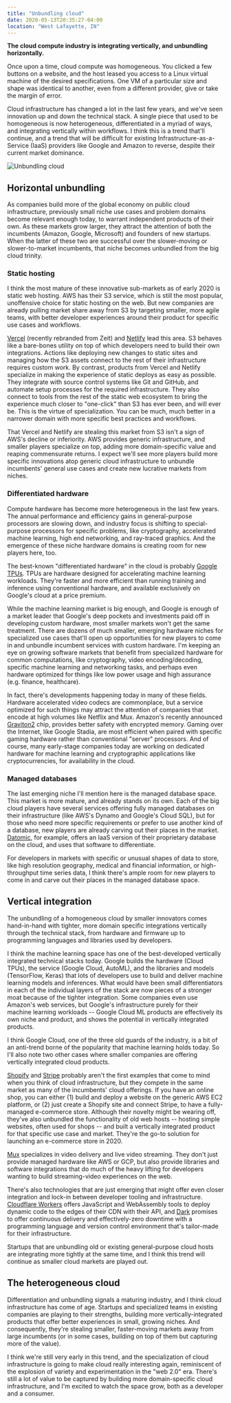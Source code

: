 ```yaml
---
title: "Unbundling cloud"
date: 2020-05-13T20:35:27-04:00
location: "West Lafayette, IN"
---
```


**The cloud compute industry is integrating vertically, and unbundling horizontally.**

Once upon a time, cloud compute was homogeneous. You clicked a few buttons on a website, and the host leased you access to a Linux virtual machine of the desired specifications. One VM of a particular size and shape was identical to another, even from a different provider, give or take the margin of error.

Cloud infrastructure has changed a lot in the last few years, and we've seen innovation up and down the technical stack. A single piece that used to be homogeneous is now heterogeneous, differentiated in a myriad of ways, and integrating vertically within workflows. I think this is a trend that'll continue, and a trend that will be difficult for existing Infrastructure-as-a-Service (IaaS) providers like Google and Amazon to reverse, despite their current market dominance.

<p>
<img src="/img/unbundling-cloud.jpg" alt="Unbundling cloud" class="blend-multiply">
</p>

## Horizontal unbundling

As companies build more of the global economy on public cloud infrastructure, previously small niche use cases and problem domains become relevant enough today, to warrant independent products of their own. As these markets grow larger, they attract the attention of both the incumbents (Amazon, Google, Microsoft) and founders of new startups. When the latter of these two are successful over the slower-moving or slower-to-market incumbents, that niche becomes unbundled from the big cloud trinity.

### Static hosting

I think the most mature of these innovative sub-markets as of early 2020 is static web hosting. AWS has their S3 service, which is still the most popular, unoffensive choice for static hosting on the web. But new companies are already pulling market share away from S3 by targeting smaller, more agile teams, with better developer experiences around their product for specific use cases and workflows.

[Vercel](https://vercel.com) (recently rebranded from Zeit) and [Netlify](https://www.netlify.com) lead this area. S3 behaves like a bare-bones utility on top of which developers need to build their own integrations. Actions like deploying new changes to static sites and managing how the S3 assets connect to the rest of their infrastructure requires custom work. By contrast, products from Vercel and Netlify specialize in making the experience of static deploys as easy as possible. They integrate with source control systems like Git and GitHub, and automate setup processes for the required infrastructure. They also connect to tools from the rest of the static web ecosystem to bring the experience much closer to "one-click" than S3 has ever been, and will ever be. This is the virtue of specialization. You can be much, much better in a narrower domain with more specific best practices and workflows.

That Vercel and Netlify are stealing this market from S3 isn't a sign of AWS's decline or inferiority. AWS provides generic infrastructure, and smaller players specialize on top, adding more domain-specific value and reaping commensurate returns. I expect we'll see more players build more specific innovations atop generic cloud infrastructure to unbundle incumbents' general use cases and create new lucrative markets from niches.

### Differentiated hardware

Compute hardware has become more heterogeneous in the last few years. The annual performance and efficiency gains in general-purpose processors are slowing down, and industry focus is shifting to special-purpose processors for specific problems, like cryptography, accelerated machine learning, high end networking, and ray-traced graphics. And the emergence of these niche hardware domains is creating room for new players here, too.

The best-known "differentiated hardware" in the cloud is probably [Google TPUs](https://cloud.google.com/tpu). TPUs are hardware designed for accelerating machine learning workloads. They're faster and more efficient than running training and inference using conventional hardware, and available exclusively on Google's cloud at a price premium.

While the machine learning market is big enough, and Google is enough of a market leader that Google's deep pockets and investments paid off in developing custom hardware, most smaller markets won't get the same treatment. There are dozens of much smaller, emerging hardware niches for specialized use cases that'll open up opportunities for new players to come in and unbundle incumbent services with custom hardware. I'm keeping an eye on growing software markets that benefit from specialized hardware for common computations, like cryptography, video encoding/decoding, specific machine learning and networking tasks, and perhaps even hardware optimized for things like low power usage and high assurance (e.g. finance, healthcare).

In fact, there's developments happening today in many of these fields. Hardware accelerated video codecs are commonplace, but a service optimized for such things may attract the attention of companies that encode at high volumes like Netflix and Mux. Amazon's recently announced [Graviton2](https://aws.amazon.com/blogs/aws/new-m6g-ec2-instances-powered-by-arm-based-aws-graviton2/) chip, provides better safety with encrypted memory. Gaming over the Internet, like Google Stadia, are most efficient when paired with specific gaming hardware rather than conventional "server" processors. And of course, many early-stage companies today are working on dedicated hardware for machine learning and cryptographic applications like cryptocurrencies, for availability in the cloud.

### Managed databases

The last emerging niche I'll mention here is the managed database space. This market is more mature, and already stands on its own. Each of the big cloud players have several services offering fully managed databases on their infrastructure (like AWS's Dynamo and Google's Cloud SQL), but for those who need more specific requirements or prefer to use another kind of a database, new players are already carving out their places in the market. [Datomic](https://www.datomic.com), for example, offers an IaaS version of their proprietary database on the cloud, and uses that software to differentiate.

For developers in markets with specific or unusual shapes of data to store, like high resolution geography, medical and financial information, or high-throughput time series data, I think there's ample room for new players to come in and carve out their places in the managed database space.

## Vertical integration

The unbundling of a homogeneous cloud by smaller innovators comes hand-in-hand with tighter, more domain specific integrations vertically through the technical stack, from hardware and firmware up to programming languages and libraries used by developers.

I think the machine learning space has one of the best-developed vertically integrated technical stacks today. Google builds the hardware (Cloud TPUs), the service (Google Cloud, AutoML), and the libraries and models (TensorFlow, Keras) that lots of developers use to build and deliver machine learning models and inferences. What would have been small differentiators in each of the individual layers of the stack are now pieces of a stronger moat because of the tighter integration. Some companies even use Amazon's web services, but Google's infrastructure purely for their machine learning workloads -- Google Cloud ML products are effectively its own niche and product, and shows the potential in vertically integrated products.

I think Google Cloud, one of the three old guards of the industry, is a bit of an anti-trend borne of the popularity that machine learning holds today. So I'll also note two other cases where smaller companies are offering vertically integrated cloud products.

[Shopify](https://www.shopify.com) and [Stripe](https://stripe.com/connect) probably aren't the first examples that come to mind when you think of cloud infrastructure, but they compete in the same market as many of the incumbents' cloud offerings. If you have an online shop, you can either (1) build and deploy a website on the generic AWS EC2 platform, or (2) just create a Shopify site and connect Stripe, to have a fully-managed e-commerce store. Although their novelty might be wearing off, they've also unbundled the functionality of old web hosts -- hosting simple websites, often used for shops -- and built a vertically integrated product for that specific use case and market. They're the go-to solution for launching an e-commerce store in 2020.

[Mux](https://mux.com) specializes in video delivery and live video streaming. They don't just provide managed hardware like AWS or GCP, but also provide libraries and software integrations that do much of the heavy lifting for developers wanting to build streaming-video experiences on the web.

There's also technologies that are just emerging that might offer even closer integration and lock-in between developer tooling and infrastructure. [Cloudflare Workers](https://workers.cloudflare.com) offers JavaScript and WebAssembly tools to deploy dynamic code to the edges of their CDN with their API, and [Dark](https://darklang.com) promises to offer continuous delivery and effectively-zero downtime with a programming language and version control environment that's tailor-made for their infrastructure.

Startups that are unbundling old or existing general-purpose cloud hosts are integrating more tightly at the same time, and I think this trend will continue as smaller cloud markets are played out.

## The heterogeneous cloud

Differentiation and unbundling signals a maturing industry, and I think cloud infrastructure has come of age. Startups and specialized teams in existing companies are playing to their strengths, building more vertically-integrated products that offer better experiences in small, growing niches. And consequently, they're stealing smaller, faster-moving markets away from large incumbents (or in some cases, building on top of them but capturing more of the value).

I think we're still very early in this trend, and the specialization of cloud infrastructure is going to make cloud really interesting again, reminiscent of the explosion of variety and experimentation in the "web 2.0" era. There's still a lot of value to be captured by building more domain-specific cloud infrastructure, and I'm excited to watch the space grow, both as a developer and a consumer.
